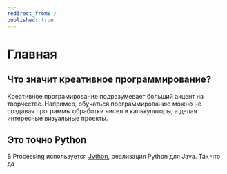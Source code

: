 ```yaml
---
redirect_from: /
published: true
---
```


# Главная

## Что значит креативное программирование?

Креативное програмирование подразумевает больший акцент на творчестве. Например, обучаться программированию можно не создавая программы обработки чисел и калькуляторы, а делая интересные визуальные проекты.

## Это точно Python

В Processing используется [Jython](https://ru.wikipedia.org/wiki/Jython), реализация Python для Java. Так что да

